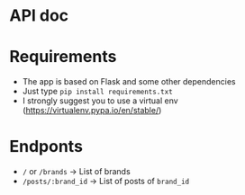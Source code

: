 # API doc

# Requirements
- The app is based on Flask and some other dependencies
- Just type `pip install requirements.txt`
- I strongly suggest you to use a virtual env (https://virtualenv.pypa.io/en/stable/)

# Endponts

- `/` or `/brands` -> List of brands
- `/posts/:brand_id` -> List of posts of `brand_id`


